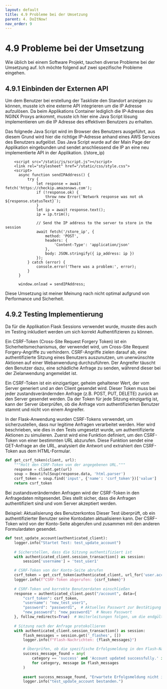 ```yaml
---
layout: default
title: 4.9 Probleme bei der Umsetzung
parent: 4. DoItNow!
nav_order: 9
---
```


# 4.9 Probleme bei der Umsetzung
Wie üblich bei einem Software Projekt, tauchen diverse Probleme bei der Umsetzung auf.
Ich möchte folgend auf zwei spezifische Probleme eingehen.

## 4.9.1 Einbinden der Externen API
Um dem Benutzer bei erstellung der Taskliste den Standort anzeigen zu können, musste ich eine externe API integrieren um die IP Adresse aufzulösen.
Da beim Applikations Container lediglich die IP-Adresse des NGINX Proxys ankommt, musste ich hier eine Java Script lösung implementieren um die IP Adresse des effektiven Benutzers zu erhalten.

Das folgnede Java Script wird im Browser des Benutzers ausgeführt, aus diesem Grund wird hier die richtige IP-Adresse anhand eines AWS Services des Benutzers aufgelöst.
Das Java Script wurde auf der Main Page der Applikation eingebunden und sendet anschliessend die IP an eine neu implementierte API in der Applikation. (/store_ip)

```
    <script src="/static/js/script.js"></script>
    <link rel="stylesheet" href="/static/css/style.css">
    <script>
      async function sendIPAddress() {
          try {
              let response = await fetch('https://checkip.amazonaws.com');
              if (!response.ok) {
                  throw new Error(`Network response was not ok ${response.statusText}`);
              }
              let ip = await response.text();
              ip = ip.trim();
  
              // Send the IP address to the server to store in the session
              await fetch('/store_ip', {
                  method: 'POST',
                  headers: {
                      'Content-Type': 'application/json'
                  },
                  body: JSON.stringify({ ip_address: ip })
              });
          } catch (error) {
              console.error('There was a problem:', error);
          }
      }
  
      window.onload = sendIPAddress;
```

Diese Umsetzung ist meiner Meinung nach nicht optimal aufgrund von Performance und Sicherheit.

## 4.9.2 Testing Implementierung
Da für die Applikation Flask Sessions verwendet wurde, musste dies auch im Testing inkludiert werden um sich korrekt Authentifizieren zu können.

Ein CSRF-Token (Cross-Site Request Forgery Token) ist ein Sicherheitsmechanismus, der verwendet wird, um Cross-Site Request Forgery-Angriffe zu verhindern. CSRF-Angriffe zielen darauf ab, eine authentifizierte Sitzung eines Benutzers auszunutzen, um unerwünschte Aktionen auf einer Webanwendung durchzuführen. Der Angreifer täuscht den Benutzer dazu, eine schädliche Anfrage zu senden, während dieser bei der Zielanwendung angemeldet ist.

Ein CSRF-Token ist ein einzigartiger, geheim gehaltener Wert, der vom Server generiert und an den Client gesendet wird. Dieser Token muss bei jeder zustandsverändernden Anfrage (z.B. POST, PUT, DELETE) zurück an den Server gesendet werden. Da der Token für jede Sitzung einzigartig ist, kann der Server überprüfen, ob die Anfrage vom authentifizierten Benutzer stammt und nicht von einem Angreifer.

In der Flask-Anwendung wurden CSRF-Tokens verwendet, um sicherzustellen, dass nur legitime Anfragen verarbeitet werden. Hier wird beschrieben, wie dies in den Tests umgesetzt wurde, um authentifizierte Aktionen zu simulieren.
Zuerst wird eine Funktion definiert, um den CSRF-Token von einer bestimmten URL abzurufen. Diese Funktion sendet eine GET-Anfrage an die URL, analysiert die Antwort und extrahiert den CSRF-Token aus dem HTML-Formular.

```python
def get_csrf_token(client, url):
    """Holt den CSRF-Token von der angegebenen URL."""
    response = client.get(url)
    soup = BeautifulSoup(response.data, 'html.parser')
    csrf_token = soup.find('input', {'name': 'csrf_token'})['value']
    return csrf_token
```

Bei zustandsverändernden Anfragen wird der CSRF-Token in den Anfragedaten mitgesendet. Dies stellt sicher, dass die Anfragen authentifiziert sind und vom Server akzeptiert werden.

Beispiel: Aktualisierung des Benutzerkontos
Dieser Test überprüft, ob ein authentifizierter Benutzer seine Kontodaten aktualisieren kann. Der CSRF-Token wird von der Konto-Seite abgerufen und zusammen mit den anderen Formulardaten gesendet.

```python
def test_update_account(authenticated_client):
    logger.info("Startet Test: test_update_account")
    
    # Sicherstellen, dass die Sitzung authentifiziert ist
    with authenticated_client.session_transaction() as session:
        session['username'] = 'test_user1'

    # CSRF-Token von der Konto-Seite abrufen
    csrf_token = get_csrf_token(authenticated_client, url_for('user.account'))
    logger.info(f"CSRF-Token abgerufen: {csrf_token}")
    
    # CSRF-Token und korrekte Benutzerdaten einschließen
    response = authenticated_client.post("/account", data={
        "csrf_token": csrf_token,
        "username": "new_test_user1",
        "password": "password1",  # Aktuelles Passwort zur Bestätigung der Änderungen
        "new_password": "new_password1"  # Neues Passwort
    }, follow_redirects=True)  # Weiterleitungen folgen, um die endgültige Antwort zu erfassen
    
    # Sitzung nach der Anfrage protokollieren
    with authenticated_client.session_transaction() as session:
        flash_messages = session.get('_flashes', [])
        logger.info(f"Flash-Nachrichten: {flash_messages}")

        # Überprüfen, ob die spezifische Erfolgsmeldung in den Flash-Nachrichten enthalten ist
        success_message_found = any(
            category == 'success' and 'Account updated successfully.' in message
            for category, message in flash_messages
        )
        
        assert success_message_found, "Erwartete Erfolgsmeldung nicht in den Flash-Nachrichten gefunden."
        logger.info("test_update_account bestanden.")
```